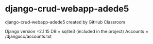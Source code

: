 # django-crud-webapp-adede5
django-crud-webapp-adede5 created by GitHub Classroom


Django version =2.1.15
DB = sqlite3 (included in the project)
Accounts = /djangocc/accounts.txt
